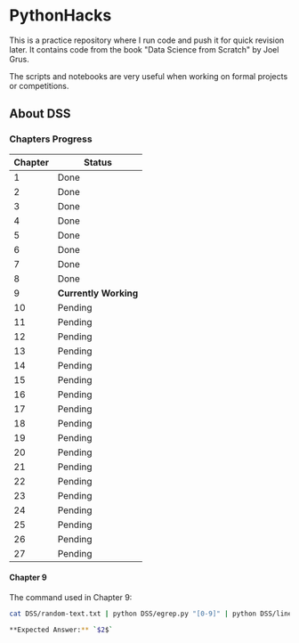 # PythonHacks

This is a practice repository where I run code and push it for quick revision later. It contains code from the book "Data Science from Scratch" by Joel Grus.

The scripts and notebooks are very useful when working on formal projects or competitions.

## About DSS
### Chapters Progress

| Chapter | Status                |
|---------|-----------------------|
| 1       | Done                  |
| 2       | Done                  |
| 3       | Done                  |
| 4       | Done                  |
| 5       | Done                  |
| 6       | Done                  |
| 7       | Done                  |
| 8       | Done                  |
| 9       | **Currently Working** |
| 10      | Pending               |
| 11      | Pending               |
| 12      | Pending               |
| 13      | Pending               |
| 14      | Pending               |
| 15      | Pending               |
| 16      | Pending               |
| 17      | Pending               |
| 18      | Pending               |
| 19      | Pending               |
| 20      | Pending               |
| 21      | Pending               |
| 22      | Pending               |
| 23      | Pending               |
| 24      | Pending               |
| 25      | Pending               |
| 26      | Pending               |
| 27      | Pending               |

#### Chapter 9
The command used in Chapter 9:
```bash
cat DSS/random-text.txt | python DSS/egrep.py "[0-9]" | python DSS/line_count.py

**Expected Answer:** `$2$`